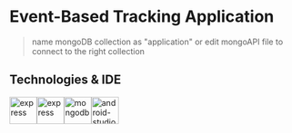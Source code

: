 # Event-Based Tracking Application

> name mongoDB collection as "application" or edit mongoAPI file to connect to the right collection

## Technologies & IDE

<div>
  <img style="float: left" src="https://upload.wikimedia.org/wikipedia/commons/c/cb/Gradle_logo.png" height="48" alt="express"> &nbsp;
  <img style="float: left" src="https://upload.wikimedia.org/wikipedia/commons/6/64/Expressjs.png" height="48" alt="express"> &nbsp;
  <img style="float: left" src="https://webimages.mongodb.com/_com_assets/cms/MongoDB_Logo_FullColorBlack_RGB-4td3yuxzjs.png?auto=format%2Ccompress" height="48" alt="mongodb"> &nbsp;
  <img style="float: left" src="https://upload.wikimedia.org/wikipedia/commons/9/92/Android_Studio_Trademark.svg" height="48" alt="android-studio">
</div>
